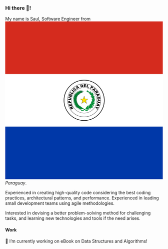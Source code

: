 ### Hi there 👋!

My name is Saul, Software Engineer from <img class="circle" src="static/images/py.svg" alt="Paraguay"/> *Paraguay*.

Experienced in creating high-quality code considering the best coding practices, architectural patterns, and performance. Experienced in leading small development teams using agile methodologies.

Interested in devising a better problem-solving method for challenging tasks, and learning new technologies and tools if the need arises.

#### Work
🔭 I’m currently working on eBook on Data Structures and Algorithms!

